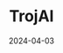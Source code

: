 ---  
layout: startup_page  
title: "TrojAI"  
id: "troj.ai"  
permalink: "/trojaitroj.ai04032024/"  
website: "https://troj.ai/"  
funding_round: "Seed"  
funding_amount: "$5.75M"  
investors: "Flying Fish, Build Ventures, Techstars, Alteryx Ventures, Flybridge Capital Partners"  
about: "TrojAI provides a comprehensive AI security platform that assesses risks of AI models before deployment and protects AI applications in production. Its platform safeguards applications from real-time threats and offers penetration testing and remediation guidance. TrojAI caters to large enterprises needing scalable, high-performance AI security solutions."  
markets: "AI, Cybersecurity, Software Development, Machine Learning, Apps, Information Technology, Web Development"  
hq: "Saint John, New Brunswick, Canada"  
founded_year: "2019"  
linkedin: "https://www.linkedin.com/company/trojai/"  
twitter: "https://twitter.com/TrojAISec"  
instagram: "https://www.facebook.com/TrojAI"  
facebook: "https://www.facebook.com/TrojAI"  
crunchbase: "https://www.crunchbase.com/organization/trojai"  
pitchbook: "https://pitchbook.com/profiles/company/453489-85"  

date_display: "03-Apr-2024"  
date: "2024-04-03"

# SEO Optimization  
meta_title: "TrojAI - Seed Funding ($5.75M)"  
meta_description: "TrojAI, TrojAI provides a comprehensive AI security platform that assesses risks of AI models before deployment and protects AI applications in production. It..."  
meta_keywords: "TrojAI, AI, Cybersecurity, Software Development, Machine Learning, Apps, Information Technology, Web Development, Seed funding"  
canonical_url: "https://startup.projectstartups.com/trojaitroj.ai04032024/"  
---